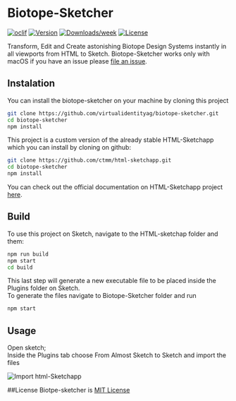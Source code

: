 # Biotope-Sketcher
[![oclif](https://img.shields.io/badge/cli-oclif-brightgreen.svg)](https://oclif.io)
[![Version](https://img.shields.io/npm/v/biotope-sketcher-cli.svg)](https://npmjs.org/package/biotope-sketcher-cli)
[![Downloads/week](https://img.shields.io/npm/dw/biotope-sketcher-cli.svg)](https://npmjs.org/package/biotope-sketcher-cli)
[![License](https://img.shields.io/npm/l/biotope-sketcher-cli.svg)](https://github.com/virtual-identity/biotope-sketcher-cli/blob/master/package.json)

Transform, Edit and Create astonishing Biotope Design Systems instantly in all viewports from HTML to Sketch.
Biotope-Sketcher works only with macOS if you have an issue please [file an issue](https://github.com/virtualidentityag/biotope-sketcher/issues).

## Instalation
You can install the biotope-sketcher on your machine by cloning this project

```bash
git clone https://github.com/virtualidentityag/biotope-sketcher.git
cd biotope-sketcher
npm install
```

This project is a custom version of the already stable HTML-Sketchapp which you can install by cloning on github:

```bash
git clone https://github.com/ctmm/html-sketchapp.git
cd biotope-sketcher
npm install
```
You can check out the official documentation on HTML-Sketchapp project [here](https://github.com/html-sketchapp/html-sketchapp/blob/master/README.md).

## Build
To use this project on Sketch, navigate to the HTML-sketchap folder and them:

```bash
npm run build
npm start
cd build
```
This last step will generate a new executable file to be placed inside the Plugins folder on Sketch.<br />
To generate the files navigate to Biotope-Sketcher folder and run 

```bash
npm start
``` 

## Usage
Open sketch; <br />
Inside the Plugins tab choose From Almost Sketch to Sketch and import the files

<img src='biotope-sketcher.gif' alt='Import html-Sketchapp'>

##License
Biotpe-sketcher is [MIT License](./LICENSE)
